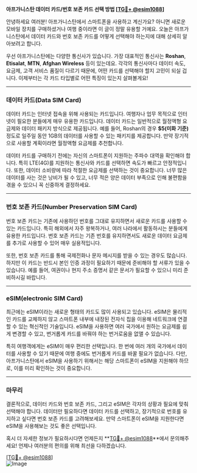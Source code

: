 **아프가니스탄 데이터 카드/번호 보존 카드 선택 방법 [[TG💪+ @esim1088](https://t.me/s/esim1088)]**

안녕하세요 여러분! 아프가니스탄에서 스마트폰을 사용하고 계신가요? 아니면 새로운 모바일 장치를 구매하셨거나 여행 중이라면 이 글이 정말 유용할 거예요. 오늘은 아프가니스탄에서 데이터 카드와 번호 보존 카드를 어떻게 선택해야 하는지에 대해 상세히 알아보려고 합니다.

우선 아프가니스탄에는 다양한 통신사가 있습니다. 가장 대표적인 통신사는 **Roshan**, **Etisalat**, **MTN**, **Afghan Wireless** 등이 있는데요. 각각의 통신사마다 데이터 속도, 요금제, 고객 서비스 품질이 다르기 때문에, 어떤 카드를 선택해야 할지 고민이 되실 겁니다. 이제부터는 각 카드 타입별로 어떤 특징이 있는지 살펴볼게요!

---

### 데이터 카드(Data SIM Card)
데이터 카드는 인터넷 접속을 위해 사용되는 카드입니다. 여행자나 업무 목적으로 인터넷이 필요한 분들에게 매우 유용한 카드입니다. 데이터 카드는 일반적으로 월정액형 요금제와 데이터 패키지 방식으로 제공됩니다. 예를 들어, Roshan의 경우 **$5(미화 기준)** 정도로 일주일 동안 1GB의 데이터를 사용할 수 있는 패키지를 제공합니다. 만약 장기적으로 사용할 계획이라면 월정액형 요금제를 추천합니다.

데이터 카드를 구매하기 전에는 자신의 스마트폰이 지원하는 주파수 대역을 확인해야 합니다. 특히 LTE(4G)를 지원하는 통신사와 카드를 선택하면 속도가 빠르고 안정적입니다. 또한, 데이터 소비량에 따라 적절한 요금제를 선택하는 것이 중요합니다. 너무 많은 데이터를 사는 것은 낭비가 될 수 있고, 너무 적은 양은 데이터 부족으로 인해 불편함을 겪을 수 있으니 꼭 신중하게 결정하세요.

---

### 번호 보존 카드(Number Preservation SIM Card)
번호 보존 카드는 기존에 사용하던 번호를 그대로 유지하면서 새로운 카드를 사용할 수 있는 카드입니다. 특히 해외에서 자주 왕복하거나, 여러 나라에서 활동하시는 분들에게 유용한 카드입니다. 번호 보존 카드는 기존 번호를 유지하면서도 새로운 데이터 요금제를 추가로 사용할 수 있어 매우 실용적입니다.

또한, 번호 보존 카드를 통해 국제전화나 문자 메시지를 받을 수 있는 경우도 많습니다. 하지만 이 카드는 반드시 본인 인증 과정이 필요하기 때문에 준비해야 할 서류가 있을 수 있습니다. 예를 들어, 여권이나 현지 주소 증명서 같은 문서가 필요할 수 있으니 미리 준비하시길 바랍니다.

---

### eSIM(electronic SIM Card)
최근에는 eSIM이라는 새로운 형태의 카드도 많이 사용되고 있습니다. eSIM은 물리적인 카드를 교체하지 않고 스마트폰 내부에 내장된 전자식 칩을 이용해 네트워크에 연결할 수 있는 혁신적인 기술입니다. eSIM을 사용하면 여러 국가에서 원하는 요금제를 쉽게 변경할 수 있고, 번거롭게 카드를 바꿔야 하는 번거로움을 없앨 수 있습니다.

특히 여행객에게는 eSIM이 매우 편리한 선택입니다. 한 번에 여러 개의 국가에서 데이터를 사용할 수 있기 때문에 여행 중에도 번거롭게 카드를 바꿀 필요가 없습니다. 다만, 아프가니스탄에서 eSIM을 사용하기 위해서는 해당 스마트폰이 eSIM을 지원해야 하므로, 이를 미리 확인하는 것이 중요합니다.

---

### 마무리
결론적으로, 데이터 카드와 번호 보존 카드, 그리고 eSIM은 각자의 상황과 필요에 맞춰 선택해야 합니다. 데이터만 필요하다면 데이터 카드를 선택하고, 장기적으로 번호를 유지하고 싶다면 번호 보존 카드를 고려해보세요. 만약 스마트폰이 eSIM을 지원한다면 eSIM을 사용해보는 것도 좋은 선택입니다.

혹시 더 자세한 정보가 필요하시다면 언제든지 **[TG💪+ @esim1088](https://t.me/s/esim1088)**에서 문의해주세요! 언제나 여러분의 편의를 위해 최선을 다하겠습니다.

[[TG💪+ @esim1088](https://t.me/s/esim1088)]  
![Image](https://i.postimg.cc/Y0z9fWf4/image.png)